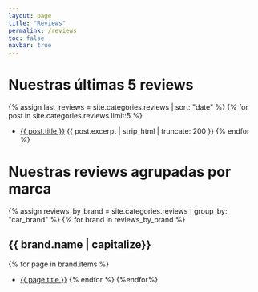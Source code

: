 ```yaml
---
layout: page
title: "Reviews"
permalink: /reviews
toc: false
navbar: true
---
```


# Nuestras últimas 5 reviews

{% assign last_reviews = site.categories.reviews | sort: "date" %}
{% for post in site.categories.reviews limit:5 %}
- [{{ post.title }}]({{post.url}})  {{ post.excerpt | strip_html | truncate: 200 }}
{% endfor %}

# Nuestras reviews agrupadas por marca
{% assign reviews_by_brand = site.categories.reviews | group_by: "car_brand" %}
 {% for brand in reviews_by_brand %}
## {{ brand.name | capitalize}}
 {% for page in brand.items %}
- [{{ page.title }}]({{page.url}}) 
{% endfor %}
{%endfor%}
